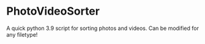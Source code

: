 # PhotoVideoSorter
A quick python 3.9 script for sorting photos and videos. Can be modified for any filetype!
